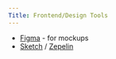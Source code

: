 ```yaml
---
Title: Frontend/Design Tools
---
```


- [Figma](http://figma.com/) - for mockups
- [Sketch](https://www.sketch.com/) / [Zepelin](https://zeplin.io/)
